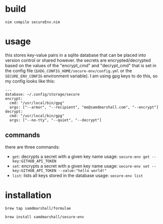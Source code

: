 # build

`nim compile secureEnv.nim`

# usage
this stores key-value pairs in a sqlite database that can be placed into version control or shared however. the secrets are encrypted/decrypted based on the values of the "encrypt_cmd" and "decrypt_cmd" that is set in the config file (`$XDG_CONFIG_HOME/secure-env/config.yml` or the `SECURE_ENV_CONFIG` environment variable). I am using gpg keys to do this, so my config looks like this:

```
---
database: ~/.config/storage/secure
encrypt: 
  cmd: "/usr/local/bin/gpg"
  args: ["--armor", "--recipient", "me@samdmarshall.com", "--encrypt"]
decrypt:
  cmd: "/usr/local/bin/gpg"
  args: ["--no-tty", "--quiet", "--decrypt"]
```

## commands

there are three commands:

* `get`: decrypts a secret with a given key name
  usage: `secure-env get --key:GITHUB_API_TOKEN`
* `set`: encrypts a secret with a given key name
  usage: `secure-env set --key:GITHUB_API_TOKEN --value:"hello world!"`
* `list`: lists all keys stored in the database
  usage: `secure-env list`

# installation

`brew tap samdmarshall/formulae`

`brew install samdmarshall/secure-env`



